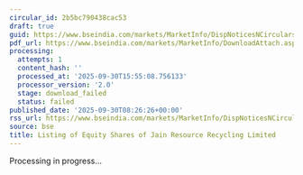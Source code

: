 ```yaml
---
circular_id: 2b5bc790438cac53
draft: true
guid: https://www.bseindia.com/markets/MarketInfo/DispNoticesNCirculars.aspx?Noticeid={38C3EE39-2F05-477E-A0C3-CB3DB4F63C0F}&noticeno=20250930-9&dt=09/30/2025&icount=9&totcount=104&flag=0
pdf_url: https://www.bseindia.com/markets/MarketInfo/DownloadAttach.aspx?id=20250930-9&attachedId=
processing:
  attempts: 1
  content_hash: ''
  processed_at: '2025-09-30T15:55:08.756133'
  processor_version: '2.0'
  stage: download_failed
  status: failed
published_date: '2025-09-30T08:26:26+00:00'
rss_url: https://www.bseindia.com/markets/MarketInfo/DispNoticesNCirculars.aspx?Noticeid={38C3EE39-2F05-477E-A0C3-CB3DB4F63C0F}&noticeno=20250930-9&dt=09/30/2025&icount=9&totcount=104&flag=0
source: bse
title: Listing of Equity Shares of Jain Resource Recycling Limited
---
```


Processing in progress...